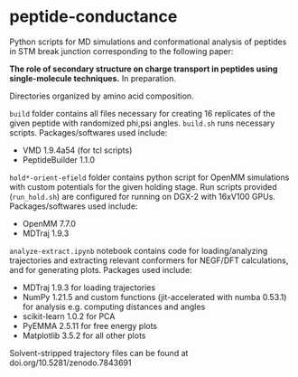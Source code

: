 # peptide-conductance
Python scripts for MD simulations and conformational analysis of peptides in STM break junction corresponding to the following paper:

**The role of secondary structure on charge transport in peptides using single-molecule techniques.** In preparation.



Directories organized by amino acid composition. 


`build` folder contains all files necessary for creating 16 replicates of the given peptide with randomized phi,psi angles. `build.sh` runs necessary scripts. Packages/softwares used include:
 - VMD 1.9.4a54 (for tcl scripts)
 - PeptideBuilder 1.1.0


`hold*-orient-efield` folder contains python script for OpenMM simulations with custom potentials for the given holding stage. Run scripts provided (`run_hold.sh`) are configured for running on DGX-2 with 16xV100 GPUs. Packages/softwares used include:
 - OpenMM 7.7.0
 - MDTraj 1.9.3


`analyze-extract.ipynb` notebook contains code for loading/analyzing trajectories and extracting relevant conformers for NEGF/DFT calculations, and for generating plots. Packages used include:
 - MDTraj 1.9.3 for loading trajectories
 - NumPy 1.21.5 and custom functions (jit-accelerated with numba 0.53.1) for analysis e.g. computing distances and angles
 - scikit-learn 1.0.2 for PCA
 - PyEMMA 2.5.11 for free energy plots
 - Matplotlib 3.5.2 for all other plots


Solvent-stripped trajectory files can be found at doi.org/10.5281/zenodo.7843691
